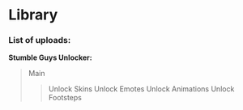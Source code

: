 # Library

### List of uploads:


**Stumble Guys Unlocker:**
>Main
>> Unlock Skins
>> Unlock Emotes
>> Unlock Animations
>> Unlock Footsteps
